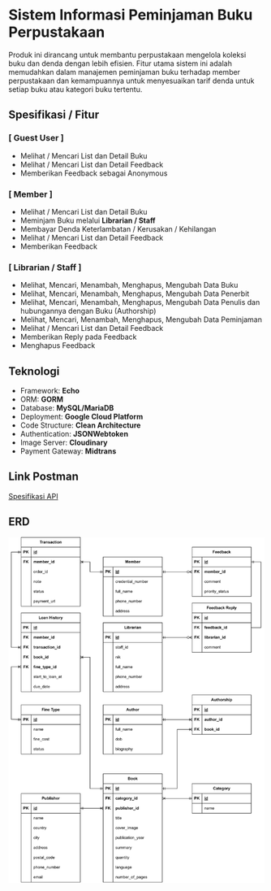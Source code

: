 # Sistem Informasi Peminjaman Buku Perpustakaan

Produk ini dirancang untuk membantu perpustakaan mengelola koleksi buku dan denda dengan lebih efisien. Fitur utama sistem ini adalah memudahkan dalam manajemen peminjaman buku terhadap member perpustakaan dan kemampuannya untuk menyesuaikan tarif denda untuk setiap buku atau kategori buku tertentu.

## Spesifikasi / Fitur

### [ Guest User ]
- Melihat / Mencari List dan Detail Buku
- Melihat / Mencari List dan Detail Feedback
- Memberikan Feedback sebagai Anonymous

### [ Member ]
- Melihat / Mencari List dan Detail Buku
- Meminjam Buku melalui **Librarian / Staff**
- Membayar Denda Keterlambatan / Kerusakan / Kehilangan
- Melihat / Mencari List dan Detail Feedback
- Memberikan Feedback

### [ Librarian / Staff ]
- Melihat, Mencari, Menambah, Menghapus, Mengubah Data Buku
- Melihat, Mencari, Menambah, Menghapus, Mengubah Data Penerbit
- Melihat, Mencari, Menambah, Menghapus, Mengubah Data Penulis dan hubungannya dengan Buku (Authorship)
- Melihat, Mencari, Menambah, Menghapus, Mengubah Data Peminjaman
- Melihat / Mencari List dan Detail Feedback
- Memberikan Reply pada Feedback
- Menghapus Feedback

## Teknologi
- Framework: **Echo**
- ORM: **GORM**
- Database: **MySQL/MariaDB**
- Deployment: **Google Cloud Platform**
- Code Structure: **Clean Architecture**
- Authentication: **JSONWebtoken**
- Image Server: **Cloudinary**
- Payment Gateway: **Midtrans**

## Link Postman

[Spesifikasi API](https://www.postman.com/supply-meteorologist-18630877/workspace/go-library)

## ERD

![image](https://raw.githubusercontent.com/dev4ult/go-perpustakaan/main/erd-perpus.png)
